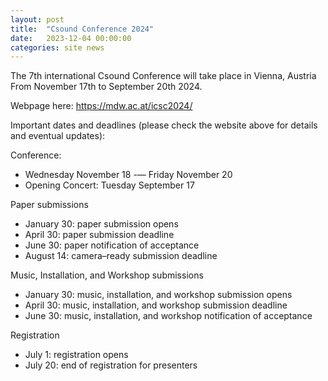 ```yaml
---
layout: post
title:  "Csound Conference 2024"
date:   2023-12-04 00:00:00
categories: site news
---
```


The 7th international Csound Conference will take place in Vienna, Austria
From November 17th to September 20th 2024.

Webpage here: <https://mdw.ac.at/icsc2024/>

Important dates and deadlines (please check the website above for details and eventual updates):

Conference:
* Wednesday November 18 -— Friday November 20
* Opening Concert: Tuesday September 17

Paper submissions
* January 30: paper submission opens
* April 30: paper submission deadline
* June 30: paper notification of acceptance
* August 14: camera–ready submission deadline

Music, Installation, and Workshop submissions
* January 30: music, installation, and workshop submission opens
* April 30: music, installation, and workshop submission deadline
* June 30: music, installation, and workshop notification of acceptance

Registration
* July 1: registration opens
* July 20: end of registration for presenters
